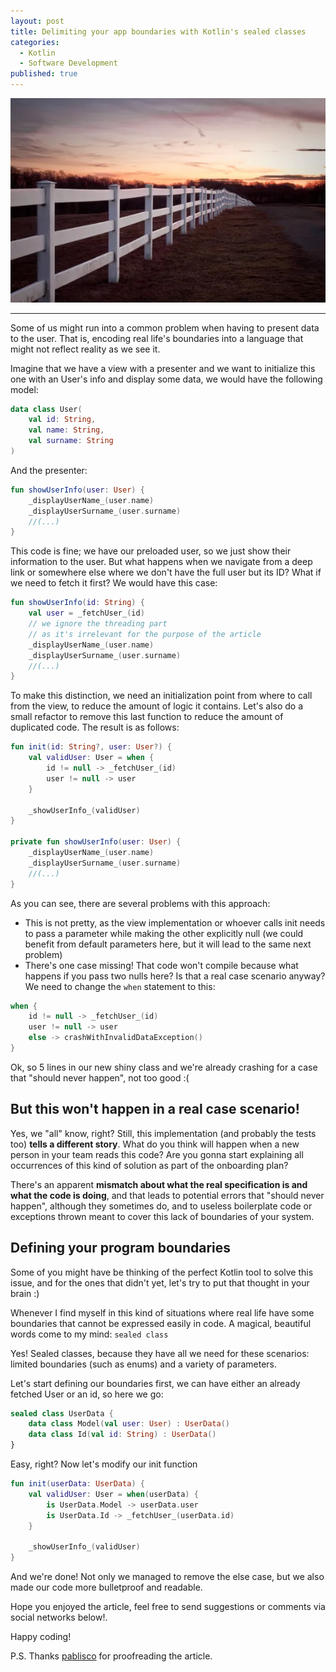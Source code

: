 ```yaml
---
layout: post
title: Delimiting your app boundaries with Kotlin's sealed classes
categories:
  - Kotlin
  - Software Development
published: true
---
```


![](https://raw.githubusercontent.com/aballano/aballano.github.io/master/images/delimiting-your-app-boundaries-with-kotlins-sealed-classes.webp)

---

Some of us might run into a common problem when having to present data to the user. That is, encoding real life's boundaries into a language that might not reflect reality as we see it.

Imagine that we have a view with a presenter and we want to initialize this one with an User's info and display some data, we would have the following model:

```kotlin
data class User(  
    val id: String,   
    val name: String,   
    val surname: String  
)
```
And the presenter:

```kotlin
fun showUserInfo(user: User) {  
    _displayUserName_(user.name)  
    _displayUserSurname_(user.surname)  
    //(...)  
}
```

This code is fine; we have our preloaded user, so we just show their information to the user. But what happens when we navigate from a deep link or somewhere else where we don't have the full user but its ID? What if we need to fetch it first? We would have this case:

```kotlin
fun showUserInfo(id: String) {  
    val user = _fetchUser_(id)  
    // we ignore the threading part   
    // as it's irrelevant for the purpose of the article  
    _displayUserName_(user.name)  
    _displayUserSurname_(user.surname)  
    //(...)  
}
```
To make this distinction, we need an initialization point from where to call from the view, to reduce the amount of logic it contains. Let's also do a small refactor to remove this last function to reduce the amount of duplicated code. The result is as follows:

```kotlin
fun init(id: String?, user: User?) {  
    val validUser: User = when {  
        id != null -> _fetchUser_(id)  
        user != null -> user  
    }  
  
    _showUserInfo_(validUser)  
}  
  
private fun showUserInfo(user: User) {  
    _displayUserName_(user.name)  
    _displayUserSurname_(user.surname)  
    //(...)  
}
```

As you can see, there are several problems with this approach:

-   This is not pretty, as the view implementation or whoever calls init needs to pass a parameter while making the other explicitly null (we could benefit from default parameters here, but it will lead to the same next problem)
-   There's one case missing! That code won't compile because what happens if you pass two nulls here? Is that a real case scenario anyway? We need to change the  `when`  statement to this:

```kotlin
when {  
    id != null -> _fetchUser_(id)  
    user != null -> user  
    else -> crashWithInvalidDataException()  
}
```

Ok, so 5 lines in our new shiny class and we're already crashing for a case that "should never happen", not too good :(

## But this won't happen in a real case scenario!

Yes, we "all" know, right? Still, this implementation (and probably the tests too)  **tells a different story**. What do you think will happen when a new person in your team reads this code? Are you gonna start explaining all occurrences of this kind of solution as part of the onboarding plan?

There's an apparent  **mismatch about what the real specification is and what the code is doing**, and that leads to potential errors that "should never happen", although they sometimes do, and to useless boilerplate code or exceptions thrown meant to cover this lack of boundaries of your system.

## Defining your program boundaries

Some of you might have be thinking of the perfect Kotlin tool to solve this issue, and for the ones that didn't yet, let's try to put that thought in your brain :)

Whenever I find myself in this kind of situations where real life have some boundaries that cannot be expressed easily in code. A magical, beautiful words come to my mind:  `sealed class`

Yes! Sealed classes, because they have all we need for these scenarios: limited boundaries (such as enums) and a variety of parameters.

Let's start defining our boundaries first, we can have either an already fetched User or an id, so here we go:

```kotlin
sealed class UserData {  
    data class Model(val user: User) : UserData()  
    data class Id(val id: String) : UserData()  
}
```

Easy, right? Now let's modify our init function

```kotlin
fun init(userData: UserData) {  
    val validUser: User = when(userData) {  
        is UserData.Model -> userData.user  
        is UserData.Id -> _fetchUser_(userData.id)  
    }  
  
    _showUserInfo_(validUser)  
}
```
And we're done! Not only we managed to remove the else case, but we also made our code more bulletproof and readable.

Hope you enjoyed the article, feel free to send suggestions or comments via social networks below!.

Happy coding!

P.S. Thanks [pablisco](https://medium.com/u/b276785d55d2?source=post_page-----cd7c40974078--------------------------------) for proofreading the article.